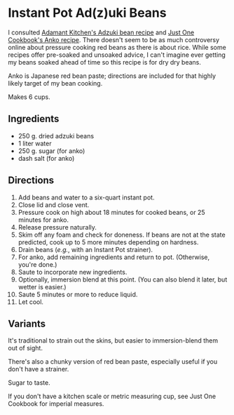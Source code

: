 [Instant Pot]: ../indices/instantPot.html

# Instant Pot Ad(z)uki Beans 

I consulted [Adamant Kitchen's Adzuki bean recipe](https://adamantkitchen.com/instant-pot-adzuki-beans/) and [Just One Cookbook's Anko recipe](https://www.justonecookbook.com/pressure-cooker-anko-red-bean-paste/).  There doesn't seem to be as much controversy online about pressure cooking red beans as there is about rice.  While some recipes offer pre-soaked and unsoaked advice, I can't imagine ever getting my beans soaked ahead of time so this recipe is for dry dry beans.

Anko is Japanese red bean paste; directions are included for that highly likely target of my bean cooking.

Makes 6 cups.

## Ingredients

* 250 g. dried adzuki beans
* 1 liter water
* 250 g. sugar (for anko)
* dash salt (for anko)

## Directions

1. Add beans and water to a six-quart instant pot.
2. Close lid and close vent.
3. Pressure cook on high about 18 minutes for cooked beans, or 25 minutes for anko.
4. Release pressure naturally.
5. Skim off any foam and check for doneness.  If beans are not at the state predicted, cook up to 5 more minutes depending on hardness.
6. Drain beans (*e.g.*, with an Instant Pot strainer).
7. For anko, add remaining ingredients and return to pot.  (Otherwise, you're done.)
8. Saute to incorporate new ingredients.
9. Optionally, immersion blend at this point.  (You can also blend it later, but wetter is easier.)
10. Saute 5 minutes or more to reduce liquid.
11. Let cool.


## Variants

It's traditional to strain out the skins, but easier to immersion-blend them out of sight.

There's also a chunky version of red bean paste, especially useful if you don't have a strainer.

Sugar to taste.

If you don't have a kitchen scale or metric measuring cup, see Just One Cookbook for imperial measures.

